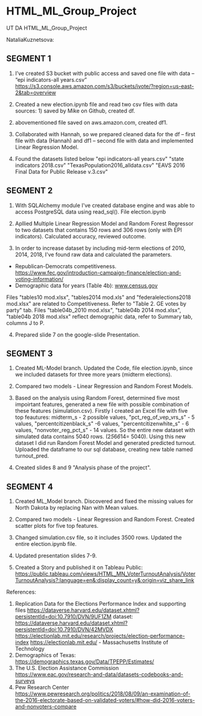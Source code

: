 # HTML_ML_Group_Project
UT DA HTML_ML_Group_Project

NataliaKuznetsova:

## SEGMENT 1

1.	I’ve created S3 bucket with public access and saved one file with data – 
“epi indicators-all years.csv”
https://s3.console.aws.amazon.com/s3/buckets/ivote/?region=us-east-2&tab=overview

2.	Created a new election.ipynb file and read two csv files with data sources: 1) saved by Mike on Github, created df.
2) abovementioned file saved on aws.amazon.com, created df1.

3.	Collaborated with Hannah, so we prepared cleaned data for the df – first file with data (Hannah) and df1 – second file with data and implemented Linear Regression Model.

4. Found the datasets listed below
    "epi indicators-all years.csv"
    "state indicators 2018.csv"
    "TexasPopulation2016_alldata.csv"
    "EAVS 2016 Final Data for Public Release v.3.csv"
    
## SEGMENT 2    
    
1. With SQLAlchemy module I've created database engine and was able to access PostgreSQL data using read_sql(). File election.ipynb

2. Apllied Multiple Linear Regression Model and Random Forest Regressor to two datasets that contains 150 rows and 306 rows (only with EPI indicators). Calculated accuracy, reviewed outcome.

3. In order to increase dataset by including mid-term elections of 2010, 2014, 2018, I've found raw data and calculated the parameters.
- Republican-Democrats competitiveness.
 https://www.fec.gov/introduction-campaign-finance/election-and-voting-information/
 - Demographic data for  years (Table 4b):
  www.census.gov
  
Files "tables10 mod.xlsx", "tables2014 mod.xls" and "federalelections2018 mod.xlsx" are related to Competitiveness. Refer to "Table 2. GE votes by party" tab.
Files "table04b_2010 mod.xlsx", "table04b 2014 mod.xlsx", "table04b 2018 mod.xlsx" reflect demographic data, refer to Summary tab, columns J to P.

 4. Prepared slide 7 on the google-slide Presentation.


## SEGMENT 3   

1. Created ML-Model branch. Updated the Code, file election.ipynb, since we included datasets for three more years (midterm elections).

2. Compared two models - Linear Regression and Random Forest Models.

3. Based on the analysis using Random Forest, determined five most impoirtant features, generated a new file with possible combination of these features (simulation.csv).
   Firstly I created an Excel file with five top feautures: midterm_s - 2 possible values, "pct_reg_of_vep_vrs_s" - 5 values, "percentcitizenblack_s" -6 values, "percentcitizenwhite_s" - 6 values, "nonvoter_reg_pct_s" - 14 values. So the entire new dataset with simulated data contains 5040 rows. (2*5*6*6*14= 5040). Using this new dataset I did run Random Forest Model and generated predicted turnout. Uploaded the dataframe to our sql database, creating new table named turnout_pred.

4. Created slides 8 and 9 "Analysis phase of the project".

## SEGMENT 4

1. Created ML_Model branch. Discovered and fixed the missing values for North Dakota by replacing Nan with Mean values.

2. Compared two models - Linear Regression and Random Forest. Created scatter plots for five top features.

3. Changed simulation.csv file, so it includes 3500 rows. Updated the entire election.ipynb file.

4. Updated presentation slides 7-9.

5. Created a Story and published it on Tableau Public:
https://public.tableau.com/views/HTML_MN_VoterTurnoutAnalysis/VoterTurnoutAnalysis?:language=en&:display_count=y&:origin=viz_share_link




References:
1)	Replication Data for the Elections Performance Index and supporting files
https://dataverse.harvard.edu/dataset.xhtml?persistentId=doi:10.7910/DVN/9UF1ZM
dataset:
https://dataverse.harvard.edu/dataset.xhtml?persistentId=doi:10.7910/DVN/42MVDX
https://electionlab.mit.edu/research/projects/election-performance-index
https://electionlab.mit.edu/ - Massachusetts Institute of Technology
2)	Demographics of Texas:
https://demographics.texas.gov/Data/TPEPP/Estimates/
3)	The U.S. Election Assistance Commission
https://www.eac.gov/research-and-data/datasets-codebooks-and-surveys
4)	Pew Research Center
https://www.pewresearch.org/politics/2018/08/09/an-examination-of-the-2016-electorate-based-on-validated-voters/#how-did-2016-voters-and-nonvoters-compare


